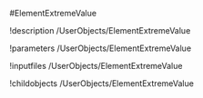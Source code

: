 <!-- MOOSE Object Documentation Stub: Remove this when content is added. -->
#ElementExtremeValue

!description /UserObjects/ElementExtremeValue

!parameters /UserObjects/ElementExtremeValue

!inputfiles /UserObjects/ElementExtremeValue

!childobjects /UserObjects/ElementExtremeValue
